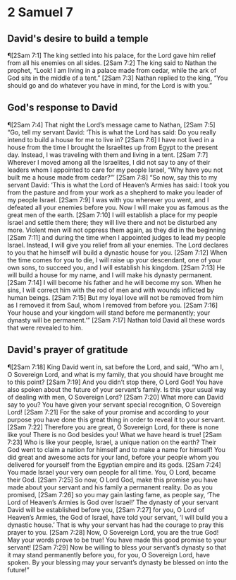# 2 Samuel 7

## David's desire to build a temple
¶[2Sam 7:1] The king settled into his palace, for the Lord gave him relief from all his enemies on all sides.
[2Sam 7:2] The king said to Nathan the prophet, “Look! I am living in a palace made from cedar, while the ark of God sits in the middle of a tent.”
[2Sam 7:3] Nathan replied to the king, “You should go and do whatever you have in mind, for the Lord is with you.”

## God's response to David
¶[2Sam 7:4] That night the Lord’s message came to Nathan,
[2Sam 7:5] “Go, tell my servant David: ‘This is what the Lord has said: Do you really intend to build a house for me to live in?
[2Sam 7:6] I have not lived in a house from the time I brought the Israelites up from Egypt to the present day. Instead, I was traveling with them and living in a tent.
[2Sam 7:7] Wherever I moved among all the Israelites, I did not say to any of their leaders whom I appointed to care for my people Israel, “Why have you not built me a house made from cedar?”’
[2Sam 7:8] “So now, say this to my servant David: ‘This is what the Lord of Heaven’s Armies has said: I took you from the pasture and from your work as a shepherd to make you leader of my people Israel.
[2Sam 7:9] I was with you wherever you went, and I defeated all your enemies before you. Now I will make you as famous as the great men of the earth.
[2Sam 7:10] I will establish a place for my people Israel and settle them there; they will live there and not be disturbed any more. Violent men will not oppress them again, as they did in the beginning
[2Sam 7:11] and during the time when I appointed judges to lead my people Israel. Instead, I will give you relief from all your enemies. The Lord declares to you that he himself will build a dynastic house for you.
[2Sam 7:12] When the time comes for you to die, I will raise up your descendant, one of your own sons, to succeed you, and I will establish his kingdom.
[2Sam 7:13] He will build a house for my name, and I will make his dynasty permanent.
[2Sam 7:14] I will become his father and he will become my son. When he sins, I will correct him with the rod of men and with wounds inflicted by human beings.
[2Sam 7:15] But my loyal love will not be removed from him as I removed it from Saul, whom I removed from before you.
[2Sam 7:16] Your house and your kingdom will stand before me permanently; your dynasty will be permanent.’”
[2Sam 7:17] Nathan told David all these words that were revealed to him.

## David's prayer of gratitude
¶[2Sam 7:18] King David went in, sat before the Lord, and said, “Who am I, O Sovereign Lord, and what is my family, that you should have brought me to this point?
[2Sam 7:19] And you didn’t stop there, O Lord God! You have also spoken about the future of your servant’s family. Is this your usual way of dealing with men, O Sovereign Lord?
[2Sam 7:20] What more can David say to you? You have given your servant special recognition, O Sovereign Lord!
[2Sam 7:21] For the sake of your promise and according to your purpose you have done this great thing in order to reveal it to your servant.
[2Sam 7:22] Therefore you are great, O Sovereign Lord, for there is none like you! There is no God besides you! What we have heard is true!
[2Sam 7:23] Who is like your people, Israel, a unique nation on the earth? Their God went to claim a nation for himself and to make a name for himself! You did great and awesome acts for your land, before your people whom you delivered for yourself from the Egyptian empire and its gods.
[2Sam 7:24] You made Israel your very own people for all time. You, O Lord, became their God.
[2Sam 7:25] So now, O Lord God, make this promise you have made about your servant and his family a permanent reality. Do as you promised,
[2Sam 7:26] so you may gain lasting fame, as people say, ‘The Lord of Heaven’s Armies is God over Israel!’ The dynasty of your servant David will be established before you,
[2Sam 7:27] for you, O Lord of Heaven’s Armies, the God of Israel, have told your servant, ‘I will build you a dynastic house.’ That is why your servant has had the courage to pray this prayer to you.
[2Sam 7:28] Now, O Sovereign Lord, you are the true God! May your words prove to be true! You have made this good promise to your servant!
[2Sam 7:29] Now be willing to bless your servant’s dynasty so that it may stand permanently before you, for you, O Sovereign Lord, have spoken. By your blessing may your servant’s dynasty be blessed on into the future!”
